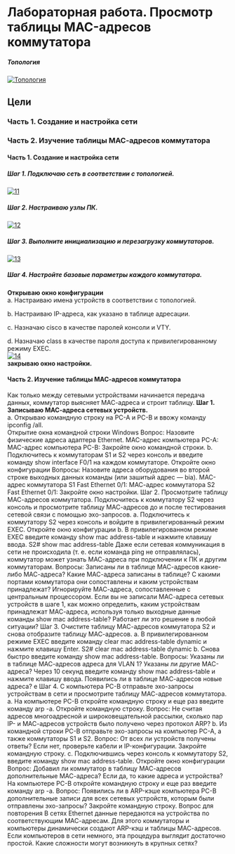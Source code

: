 
# Лабораторная работа. Просмотр таблицы MAC-адресов коммутатора  

##### Топология
[![Топология](Топология "Топология")](http://https://github.com/Mr-Philip/-Otus-Network-Engineer-/blob/main/laboratory%20works/4.%D0%A1hannel%20level.%20ethernet/Pics/%D0%A2%D0%BE%D0%BF%D0%BE%D0%BB%D0%BE%D0%B3%D0%B8%D1%8F.png#L4 "Топология")  
## Цели  
### Часть 1. Создание и настройка сети  
### Часть 2. Изучение таблицы МАС-адресов коммутатора  
#### Часть 1. Создание и настройка сети  
##### Шаг 1. Подключаю сеть в соответствии с топологией.  
[![11](11 "11")](http://https://github.com/Mr-Philip/-Otus-Network-Engineer-/blob/main/laboratory%20works/4.%D0%A1hannel%20level.%20ethernet/Pics/Step1.1.png "11")  
##### Шаг 2. Настраиваю узлы ПК.  
[![12](12 "12")](http://https://github.com/Mr-Philip/-Otus-Network-Engineer-/blob/main/laboratory%20works/4.%D0%A1hannel%20level.%20ethernet/Pics/Step1.2.png "12")  
##### Шаг 3. Выполните инициализацию и перезагрузку коммутаторов.  
[![13](13 "13")](http://https://github.com/Mr-Philip/-Otus-Network-Engineer-/blob/main/laboratory%20works/4.%D0%A1hannel%20level.%20ethernet/Pics/Step1.3.png "13")  
##### Шаг 4. Настройте базовые параметры каждого коммутатора.  

**Открываю окно конфигурации**  
a.	Настраиваю имена устройств в соответствии с топологией.  

b.	Настраиваю IP-адреса, как указано в таблице адресации.  

c.	Назначаю cisco в качестве паролей консоли и VTY.  

d.	Назначаю class в качестве пароля доступа к привилегированному режиму EXEC.  
[![14](14 "14")](http://https://github.com/Mr-Philip/-Otus-Network-Engineer-/blob/main/laboratory%20works/4.%D0%A1hannel%20level.%20ethernet/Pics/Step1.4.png "14")  
**закрываю окно настройки.**  
#### Часть 2. Изучение таблицы МАС-адресов коммутатора  
Как только между сетевыми устройствами начинается передача данных, коммутатор выясняет МАС-адреса и строит таблицу.
**Шаг 1. Записываю МАС-адреса сетевых устройств.**  
a.	Открываю командную строку на PC-A и PC-B и ввожу команду ipconfig /all.  
Открытие окна командной строки Windows
Вопрос:
Назовите физические адреса адаптера Ethernet.
MAC-адрес компьютера PC-A:
MAC-адрес компьютера PC-B:
Закройте окно командной строки.
b.	Подключитесь к коммутаторам S1 и S2 через консоль и введите команду show interface F0/1 на каждом коммутаторе.
Откройте окно конфигурации
Вопросы:
Назовите адреса оборудования во второй строке выходных данных команды (или зашитый адрес — bia).
МАС-адрес коммутатора S1 Fast Ethernet 0/1:
МАС-адрес коммутатора S2 Fast Ethernet 0/1:
Закройте окно настройки.
Шаг 2. Просмотрите таблицу МАС-адресов коммутатора.
Подключитесь к коммутатору S2 через консоль и просмотрите таблицу МАС-адресов до и после тестирования сетевой связи с помощью эхо-запросов.
a.	Подключитесь к коммутатору S2 через консоль и войдите в привилегированный режим EXEC.
Откройте окно конфигурации
b.	В привилегированном режиме EXEC введите команду show mac address-table и нажмите клавишу ввода.
S2# show mac address-table
Даже если сетевая коммуникация в сети не происходила (т. е. если команда ping не отправлялась), коммутатор может узнать МАС-адреса при подключении к ПК и другим коммутаторам.
Вопросы:
Записаны ли в таблице МАС-адресов какие-либо МАС-адреса?
Какие МАС-адреса записаны в таблице? С какими портами коммутатора они сопоставлены и каким устройствам принадлежат? Игнорируйте МАС-адреса, сопоставленные с центральным процессором.
Если вы не записали МАС-адреса сетевых устройств в шаге 1, как можно определить, каким устройствам принадлежат МАС-адреса, используя только выходные данные команды show mac address-table? Работает ли это решение в любой ситуации?
Шаг 3. Очистите таблицу МАС-адресов коммутатора S2 и снова отобразите таблицу МАС-адресов.
a.	В привилегированном режиме EXEC введите команду clear mac address-table dynamic и нажмите клавишу Enter.
S2# clear mac address-table dynamic
b.	Снова быстро введите команду show mac address-table.
Вопросы:
Указаны ли в таблице МАС-адресов адреса для VLAN 1? Указаны ли другие МАС-адреса?
Через 10 секунд введите команду show mac address-table и нажмите клавишу ввода. Появились ли в таблице МАС-адресов новые адреса?
е 
Шаг 4. С компьютера PC-B отправьте эхо-запросы устройствам в сети и просмотрите таблицу МАС-адресов коммутатора.
a.	На компьютере PC-B откройте командную строку и еще раз введите команду arp -a.
Откройте командную строку.
Вопрос:
Не считая адресов многоадресной и широковещательной рассылки, сколько пар IP- и МАС-адресов устройств было получено через протокол ARP?
b.	Из командной строки PC-B отправьте эхо-запросы на компьютер PC-A, а также коммутаторы S1 и S2.
Вопрос:
От всех ли устройств получены ответы? Если нет, проверьте кабели и IP-конфигурации.
Закройте командную строку.
c.	Подключившись через консоль к коммутатору S2, введите команду show mac address-table.
Откройте окно конфигурации
Вопрос:
Добавил ли коммутатор в таблицу МАС-адресов дополнительные МАС-адреса? Если да, то какие адреса и устройства?
На компьютере PC-B откройте командную строку и еще раз введите команду arp -a.
Вопрос:
Появились ли в ARP-кэше компьютера PC-B дополнительные записи для всех сетевых устройств, которым были отправлены эхо-запросы?
Закройте командную строку.
	Вопрос для повторения
В сетях Ethernet данные передаются на устройства по соответствующим МАС-адресам. Для этого коммутаторы и компьютеры динамически создают ARP-кэш и таблицы МАС-адресов. Если компьютеров в сети немного, эта процедура выглядит достаточно простой. Какие сложности могут возникнуть в крупных сетях?
